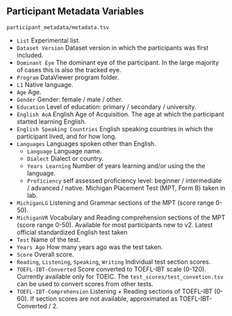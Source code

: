 ## Participant Metadata Variables

`participant_metadata/metadata.tsv` 

- `List` Experimental list.
- `Dataset Version` Dataset version in which the participants was first included.
- `Dominant Eye` The dominant eye of the participant. In the large majority of cases this is also the tracked eye.
- `Program` DataViewer program folder. 
- `L1` Native language.
- `Age` Age.
- `Gender` Gender: female / male / other.
- `Education` Level of education: primary / secondary / university.
- `English AoA` English Age of Acquisition. The age at which the participant started learning English.
- `English Speaking Countries` English speaking countries in which the participant lived, and for how long.
- `Languages` Languages spoken other than English.   
  - `Language` Language name.
  - `Dialect` Dialect or country.
  - `Years Learning` Number of years learning and/or using the the language.
  - `Proficiency` self assessed proficiency level: beginner / intermediate / advanced / native.
Michigan Placement Test (MPT, Form B) taken in lab.  
- `MichiganLG` Listening and Grammar sections of the MPT (score range 0-50).
- `MichiganVR` Vocabulary and Reading comprehension sections of the MPT (score range 0-50). Available for most participants new to v2.
Latest official standardized English test taken  
- `Test` Name of the test.
- `Years Ago` How many years ago was the test taken.
- `Score` Overall score.
- `Reading`, `Listening`, `Speaking`, `Writing` Individual test section scores.
- `TOEFL-IBT-Converted` Score converted to TOEFL-IBT scale (0-120). Currently available only for TOEIC. The `test_scores/test_convetion.tsv` can be used to convert scores from other tests.
- `TOEFL-IBT-Comprehension` Listening + Reading sections of TOEFL-IBT (0-60). If section scores are not available, approximated as TOEFL-IBT-Converted / 2.